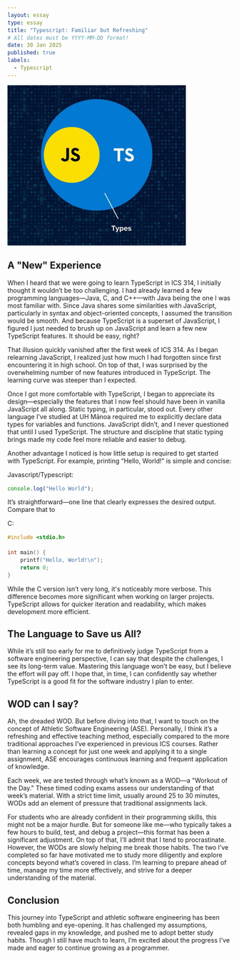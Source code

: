 ```yaml
---
layout: essay
type: essay
title: "Typescript: Familiar but Refreshing"
# All dates must be YYYY-MM-DD format!
date: 30 Jan 2025
published: true
labels:
  - Typescript
---
```


<img width="400px" class="rounded float-start pe-4" src="../img/typescriptlogo.png">

## A "New" Experience
When I heard that we were going to learn TypeScript in ICS 314, I initially thought it wouldn’t be too challenging. I had already learned a few programming languages—Java, C, and C++—with Java being the one I was most familiar with. Since Java shares some similarities with JavaScript, particularly in syntax and object-oriented concepts, I assumed the transition would be smooth. And because TypeScript is a superset of JavaScript, I figured I just needed to brush up on JavaScript and learn a few new TypeScript features. It should be easy, right?

That illusion quickly vanished after the first week of ICS 314. As I began relearning JavaScript, I realized just how much I had forgotten since first encountering it in high school. On top of that, I was surprised by the overwhelming number of new features introduced in TypeScript. The learning curve was steeper than I expected.

Once I got more comfortable with TypeScript, I began to appreciate its design—especially the features that I now feel should have been in vanilla JavaScript all along. Static typing, in particular, stood out. Every other language I’ve studied at UH Mānoa required me to explicitly declare data types for variables and functions. JavaScript didn’t, and I never questioned that until I used TypeScript. The structure and discipline that static typing brings made my code feel more reliable and easier to debug.

Another advantage I noticed is how little setup is required to get started with TypeScript. For example, printing “Hello, World!” is simple and concise:

Javascript/Typescript:
```javascript
console.log("Hello World");
```

It’s straightforward—one line that clearly expresses the desired output. Compare that to 

C:
```c
#include <stdio.h>

int main() {
    printf("Hello, World!\n");
    return 0;
}
```

While the C version isn’t very long, it's noticeably more verbose. This difference becomes more significant when working on larger projects. TypeScript allows for quicker iteration and readability, which makes development more efficient.


## The Language to Save us All?
While it’s still too early for me to definitively judge TypeScript from a software engineering perspective, I can say that despite the challenges, I see its long-term value. Mastering this language won’t be easy, but I believe the effort will pay off. I hope that, in time, I can confidently say whether TypeScript is a good fit for the software industry I plan to enter.

## WOD can I say?

Ah, the dreaded WOD. But before diving into that, I want to touch on the concept of Athletic Software Engineering (ASE). Personally, I think it’s a refreshing and effective teaching method, especially compared to the more traditional approaches I’ve experienced in previous ICS courses. Rather than learning a concept for just one week and applying it to a single assignment, ASE encourages continuous learning and frequent application of knowledge.

Each week, we are tested through what’s known as a WOD—a "Workout of the Day." These timed coding exams assess our understanding of that week’s material. With a strict time limit, usually around 25 to 30 minutes, WODs add an element of pressure that traditional assignments lack.

For students who are already confident in their programming skills, this might not be a major hurdle. But for someone like me—who typically takes a few hours to build, test, and debug a project—this format has been a significant adjustment. On top of that, I’ll admit that I tend to procrastinate. However, the WODs are slowly helping me break those habits. The two I’ve completed so far have motivated me to study more diligently and explore concepts beyond what’s covered in class. I’m learning to prepare ahead of time, manage my time more effectively, and strive for a deeper understanding of the material.

## Conclusion
This journey into TypeScript and athletic software engineering has been both humbling and eye-opening. It has challenged my assumptions, revealed gaps in my knowledge, and pushed me to adopt better study habits. Though I still have much to learn, I’m excited about the progress I’ve made and eager to continue growing as a programmer.
